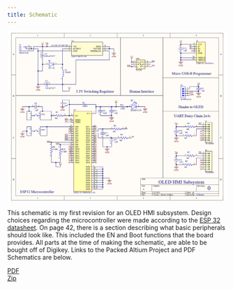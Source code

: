 ```yaml
---
title: Schematic
---
```


![Schematic](X.Heafey_HMI_Subsystem_page-0001.jpg)

This schematic is my first revision for an OLED HMI subsystem. Design choices regarding the microcontroller were made according to the [ESP 32 datasheet](https://www.espressif.com/sites/default/files/documentation/esp32-s3-wroom-1_wroom-1u_datasheet_en.pdf). On page 42, there is a section describing what basic peripherals should look like. This included the EN and Boot functions that the board provides. All parts at the time of making the schematic, are able to be bought off of Digikey. Links to the Packed Altium Project and PDF Schematics are below. <br>

[PDF](X.Heafey_HMI_Subsystem.pdf) <br>
[Zip](X.Heafey_HMI_Subsystem%20(2-21-2025%206-20-37%20PM).zip)